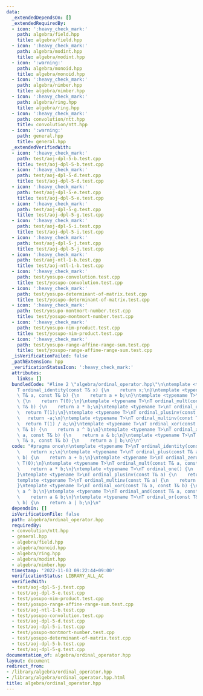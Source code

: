 ```yaml
---
data:
  _extendedDependsOn: []
  _extendedRequiredBy:
  - icon: ':heavy_check_mark:'
    path: algebra/field.hpp
    title: algebra/field.hpp
  - icon: ':heavy_check_mark:'
    path: algebra/modint.hpp
    title: algebra/modint.hpp
  - icon: ':warning:'
    path: algebra/monoid.hpp
    title: algebra/monoid.hpp
  - icon: ':heavy_check_mark:'
    path: algebra/nimber.hpp
    title: algebra/nimber.hpp
  - icon: ':heavy_check_mark:'
    path: algebra/ring.hpp
    title: algebra/ring.hpp
  - icon: ':heavy_check_mark:'
    path: convolution/ntt.hpp
    title: convolution/ntt.hpp
  - icon: ':warning:'
    path: general.hpp
    title: general.hpp
  _extendedVerifiedWith:
  - icon: ':heavy_check_mark:'
    path: test/aoj-dpl-5-b.test.cpp
    title: test/aoj-dpl-5-b.test.cpp
  - icon: ':heavy_check_mark:'
    path: test/aoj-dpl-5-d.test.cpp
    title: test/aoj-dpl-5-d.test.cpp
  - icon: ':heavy_check_mark:'
    path: test/aoj-dpl-5-e.test.cpp
    title: test/aoj-dpl-5-e.test.cpp
  - icon: ':heavy_check_mark:'
    path: test/aoj-dpl-5-g.test.cpp
    title: test/aoj-dpl-5-g.test.cpp
  - icon: ':heavy_check_mark:'
    path: test/aoj-dpl-5-i.test.cpp
    title: test/aoj-dpl-5-i.test.cpp
  - icon: ':heavy_check_mark:'
    path: test/aoj-dpl-5-j.test.cpp
    title: test/aoj-dpl-5-j.test.cpp
  - icon: ':heavy_check_mark:'
    path: test/aoj-ntl-1-b.test.cpp
    title: test/aoj-ntl-1-b.test.cpp
  - icon: ':heavy_check_mark:'
    path: test/yosupo-convolution.test.cpp
    title: test/yosupo-convolution.test.cpp
  - icon: ':heavy_check_mark:'
    path: test/yosupo-determinant-of-matrix.test.cpp
    title: test/yosupo-determinant-of-matrix.test.cpp
  - icon: ':heavy_check_mark:'
    path: test/yosupo-montmort-number.test.cpp
    title: test/yosupo-montmort-number.test.cpp
  - icon: ':heavy_check_mark:'
    path: test/yosupo-nim-product.test.cpp
    title: test/yosupo-nim-product.test.cpp
  - icon: ':heavy_check_mark:'
    path: test/yosupo-range-affine-range-sum.test.cpp
    title: test/yosupo-range-affine-range-sum.test.cpp
  _isVerificationFailed: false
  _pathExtension: hpp
  _verificationStatusIcon: ':heavy_check_mark:'
  attributes:
    links: []
  bundledCode: "#line 2 \"algebra/ordinal_operator.hpp\"\n\ntemplate <typename T>\n\
    T ordinal_identity(const T& x) {\n    return x;\n}\ntemplate <typename T>\nT ordinal_plus(const\
    \ T& a, const T& b) {\n    return a + b;\n}\ntemplate <typename T>\nT ordinal_zero()\
    \ {\n    return T(0);\n}\ntemplate <typename T>\nT ordinal_mult(const T& a, const\
    \ T& b) {\n    return a * b;\n}\ntemplate <typename T>\nT ordinal_one() {\n  \
    \  return T(1);\n}\ntemplate <typename T>\nT ordinal_plusinv(const T& a) {\n \
    \   return -a;\n}\ntemplate <typename T>\nT ordinal_multinv(const T& a) {\n  \
    \  return T(1) / a;\n}\ntemplate <typename T>\nT ordinal_xor(const T& a, const\
    \ T& b) {\n    return a ^ b;\n}\ntemplate <typename T>\nT ordinal_and(const T&\
    \ a, const T& b) {\n    return a & b;\n}\ntemplate <typename T>\nT ordinal_or(const\
    \ T& a, const T& b) {\n    return a | b;\n}\n"
  code: "#pragma once\n\ntemplate <typename T>\nT ordinal_identity(const T& x) {\n\
    \    return x;\n}\ntemplate <typename T>\nT ordinal_plus(const T& a, const T&\
    \ b) {\n    return a + b;\n}\ntemplate <typename T>\nT ordinal_zero() {\n    return\
    \ T(0);\n}\ntemplate <typename T>\nT ordinal_mult(const T& a, const T& b) {\n\
    \    return a * b;\n}\ntemplate <typename T>\nT ordinal_one() {\n    return T(1);\n\
    }\ntemplate <typename T>\nT ordinal_plusinv(const T& a) {\n    return -a;\n}\n\
    template <typename T>\nT ordinal_multinv(const T& a) {\n    return T(1) / a;\n\
    }\ntemplate <typename T>\nT ordinal_xor(const T& a, const T& b) {\n    return\
    \ a ^ b;\n}\ntemplate <typename T>\nT ordinal_and(const T& a, const T& b) {\n\
    \    return a & b;\n}\ntemplate <typename T>\nT ordinal_or(const T& a, const T&\
    \ b) {\n    return a | b;\n}\n"
  dependsOn: []
  isVerificationFile: false
  path: algebra/ordinal_operator.hpp
  requiredBy:
  - convolution/ntt.hpp
  - general.hpp
  - algebra/field.hpp
  - algebra/monoid.hpp
  - algebra/ring.hpp
  - algebra/modint.hpp
  - algebra/nimber.hpp
  timestamp: '2022-11-03 09:22:44+09:00'
  verificationStatus: LIBRARY_ALL_AC
  verifiedWith:
  - test/aoj-dpl-5-j.test.cpp
  - test/aoj-dpl-5-e.test.cpp
  - test/yosupo-nim-product.test.cpp
  - test/yosupo-range-affine-range-sum.test.cpp
  - test/aoj-ntl-1-b.test.cpp
  - test/yosupo-convolution.test.cpp
  - test/aoj-dpl-5-d.test.cpp
  - test/aoj-dpl-5-i.test.cpp
  - test/yosupo-montmort-number.test.cpp
  - test/yosupo-determinant-of-matrix.test.cpp
  - test/aoj-dpl-5-b.test.cpp
  - test/aoj-dpl-5-g.test.cpp
documentation_of: algebra/ordinal_operator.hpp
layout: document
redirect_from:
- /library/algebra/ordinal_operator.hpp
- /library/algebra/ordinal_operator.hpp.html
title: algebra/ordinal_operator.hpp
---
```


